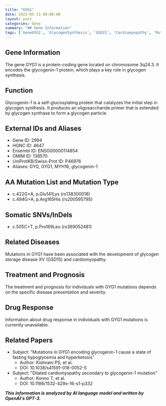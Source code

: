 ```yaml
---
title: "GYG1"
date: 2023-05-13 00:00:00
layout: post
categories: Gene
summary: "## Gene Information"
tags: ['GeneGYG1', 'GlycogenSynthesis', 'GSD15', 'Cardiomyopathy', 'Mutation', 'Treatment', 'Prognosis', 'ResearchPapers']
---
```


## Gene Information
The gene GYG1 is a protein-coding gene located on chromosome 3q24.3. It encodes the glycogenin-1 protein, which plays a key role in glycogen synthesis. 

## Function
Glycogenin-1 is a self-glucosylating protein that catalyzes the initial step in glycogen synthesis. It produces an oligosaccharide primer that is extended by glycogen synthase to form a glycogen particle. 

## External IDs and Aliases
- Gene ID: 2994
- HGNC ID: 4647
- Ensembl ID: ENSG00000114854
- OMIM ID: 138570
- UniProtKB/Swiss-Prot ID: P46976
- Aliases: GYG, GYG1, MYH16, glycogenin-1

## AA Mutation List and Mutation Type
- c.422G>A, p.Glu141Lys (rs138300018)
- c.494G>A, p.Arg165His (rs200595795)

## Somatic SNVs/InDels
- c.505C>T, p.Pro169Leu (rs369052481)

## Related Diseases
Mutations in GYG1 have been associated with the development of glycogen storage disease XV (GSD15) and cardiomyopathy. 

## Treatment and Prognosis
The treatment and prognosis for individuals with GYG1 mutations depends on the specific disease presentation and severity. 

## Drug Response
Information about drug response in individuals with GYG1 mutations is currently unavailable. 

## Related Papers
- Subject: "Mutations in GYG1 encoding glycogenin-1 cause a state of fasting hypoglycemia and hyperketosis"
  - Author: Kishnani PS, et al.
  - DOI: 10.1038/s41591-018-0052-5
- Subject: "Dilated cardiomyopathy secondary to glycogenin-1 mutation"
  - Author: Konno T, et al.
  - DOI: 10.1186/1532-429x-16-s1-p332

**_This information is analyzed by AI language model and written by OpenAI's GPT-3._**
